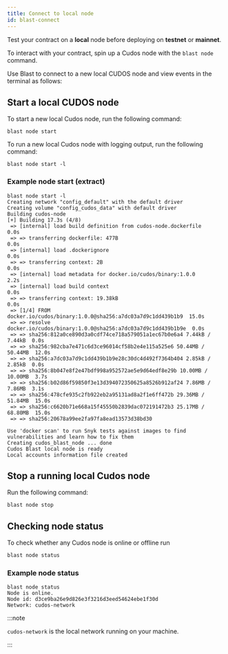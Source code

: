 ```yaml
---
title: Connect to local node
id: blast-connect
---
```


Test your contract on a **local** node before deploying on **testnet** or **mainnet**.

To interact with your contract, spin up a Cudos node with the `blast node` command.

Use Blast to connect to a new local CUDOS node and view events in the terminal as follows:

## Start a local CUDOS node

To start a new local Cudos node, run the following command:

```shell
blast node start
```

To run a new local Cudos node with logging output, run the following command: 

```shell
blast node start -l
```

### Example node start (extract)

```
blast node start -l
Creating network "config_default" with the default driver
Creating volume "config_cudos_data" with default driver
Building cudos-node
[+] Building 17.3s (4/8)                                                        
 => [internal] load build definition from cudos-node.dockerfile            0.0s
 => => transferring dockerfile: 477B                                       0.0s
 => [internal] load .dockerignore                                          0.0s
 => => transferring context: 2B                                            0.0s
 => [internal] load metadata for docker.io/cudos/binary:1.0.0              2.2s
 => [internal] load build context                                          0.0s
 => => transferring context: 19.38kB                                       0.0s
 => [1/4] FROM docker.io/cudos/binary:1.0.0@sha256:a7dc03a7d9c1dd439b1b9  15.0s
 => => resolve docker.io/cudos/binary:1.0.0@sha256:a7dc03a7d9c1dd439b1b9e  0.0s
 => => sha256:812a0ce890d3a0cdf74ce718a579051a1ec67b0e6a4 7.44kB / 7.44kB  0.0s
 => => sha256:982cba7e471c6d3ce96014cf58b2e4e115a525e6 50.44MB / 50.44MB  12.0s
 => => sha256:a7dc03a7d9c1dd439b1b9e28c30dc4d492f7364b404 2.85kB / 2.85kB  0.0s
 => => sha256:8b047e8f2e47bdf998a952572ae5e9d64edf8e29b 10.00MB / 10.00MB  3.7s
 => => sha256:b02d86f59850f3e13d394072350625a8526b912af24 7.86MB / 7.86MB  3.1s
 => => sha256:478cfe935c2fb922eb2a95131ad8a2f1e6ff472b 29.36MB / 51.84MB  15.0s
 => => sha256:c6620b71e668a15f45550b2839dac072191472b3 25.17MB / 68.80MB  15.0s
 => => sha256:20678a99ee2fa97fa8ead13573d38bd30

Use 'docker scan' to run Snyk tests against images to find vulnerabilities and learn how to fix them
Creating cudos_blast_node ... done
Cudos Blast local node is ready
Local accounts information file created
```

## Stop a running local Cudos node

Run the following command:

```shell
blast node stop
```

## Checking node status

To check whether any Cudos node is online or offline run

```bash
blast node status
```

### Example node status

```shell
blast node status
Node is online.
Node id: d3ce9ba26e9d826e3f3216d3eed54624ebe1f30d
Network: cudos-network
```


:::note 

`cudos-network` is the local network running on your machine.

:::





